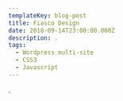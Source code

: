 ```yaml
---
templateKey: blog-post
title: Fiasco Design
date: 2018-09-14T23:00:00.000Z
description: .
tags:
  - Wordpress multi-site
  - CSS3
  - Javascript
---
```

.
